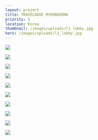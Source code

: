 ```yaml
---
layout: project
title: TRAVELODGE MYEONGDONG
priority: 5
location: Korea
thumbnail: /images/uploads/l1_lobby.jpg
hero: /images/uploads/l1_lobby.jpg
---
```

![](/images/uploads/l1_lobby.jpg)

![](/images/uploads/l1-lodge_option2.jpg)

![](/images/uploads/l1_lift-lobby.jpg)

![](/images/uploads/screen-shot-2022-02-10-at-1.30.32-am.png)

![](/images/uploads/screen-shot-2022-02-10-at-1.27.13-am.png)

![](/images/uploads/b1_spa-reception.jpg)

![](/images/uploads/b1-snack-bar.jpg)

![](/images/uploads/b1-spa-treatment-room.jpg)

![](/images/uploads/b1-gym.jpg)

![](/images/uploads/screen-shot-2022-02-10-at-1.27.38-am.png)